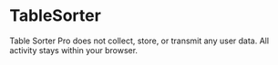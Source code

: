 # TableSorter
Table Sorter Pro does not collect, store, or transmit any user data. All activity stays within your browser.
